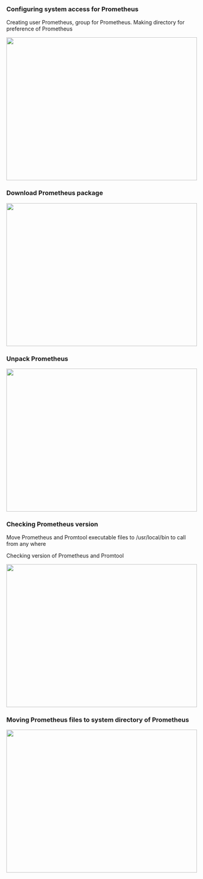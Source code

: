 <h3>Configuring system access for Prometheus</h3>
<p>Creating user Prometheus, group for Prometheus. Making directory for preference of Prometheus</p>
<img src="https://github.com/DangSys/Grafana/assets/168504365/9d1060dd-0400-4497-98a4-7993f5aa3749" width=500, height=375 />

<h3>Download Prometheus package</h3>
<img src="https://github.com/DangSys/Grafana/assets/168504365/cc36a087-60f3-442b-986d-03bf8fbc9771" width=500, height=375 />

<h3>Unpack Prometheus</h3>
<img src="https://github.com/DangSys/Grafana/assets/168504365/3d6664d1-06df-496b-9a92-578c360547b6" width=500, height=375 />

<h3>Checking Prometheus version</h3>
<p>Move Prometheus and Promtool executable files to /usr/local/bin to call from any where</p>
<p>Checking version of Prometheus and Promtool</p>
<img src="https://github.com/DangSys/Grafana/assets/168504365/c54b57b5-baac-4727-add2-26adf3a80629" width=500, height=375 />

<h3>Moving Prometheus files to system directory of Prometheus</h3>
<img src="https://github.com/DangSys/Grafana/assets/168504365/dd9f71e6-365c-4f34-92a2-03e2745a966a" width=500, height=375 />



